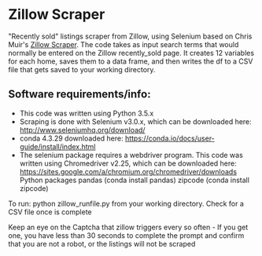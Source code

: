 # Zillow Scraper
"Recently sold" listings scraper from Zillow, using Selenium based on Chris Muir's [Zillow Scraper](https://github.com/ChrisMuir/Zillow).  The code takes as input search terms that would normally be entered on the Zillow recently_sold page.  It creates 12 variables for each home, saves them to a data frame, and then writes the df to a CSV file that gets saved to your working directory.

## Software requirements/info:
- This code was written using Python 3.5.x
- Scraping is done with Selenium v3.0.x, which can be downloaded here:
  http://www.seleniumhq.org/download/
- conda 4.3.29
downloaded here: https://conda.io/docs/user-guide/install/index.html
- The selenium package requires a webdriver program. This code was written
  using Chromedriver v2.25, which can be downloaded here:
  https://sites.google.com/a/chromium.org/chromedriver/downloads
Python packages
  pandas (conda install pandas)
  zipcode (conda install zipcode)

To run: python zillow_runfile.py from your working directory. Check for a CSV file once is complete

Keep an eye on the Captcha that zillow triggers every so often - If you get one, you have less than 30 seconds to complete the prompt and confirm that you are not a robot, or the listings will not be scraped
